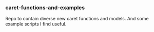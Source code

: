### caret-functions-and-examples

Repo to contain diverse new caret functions and models. And some example scripts I find useful.